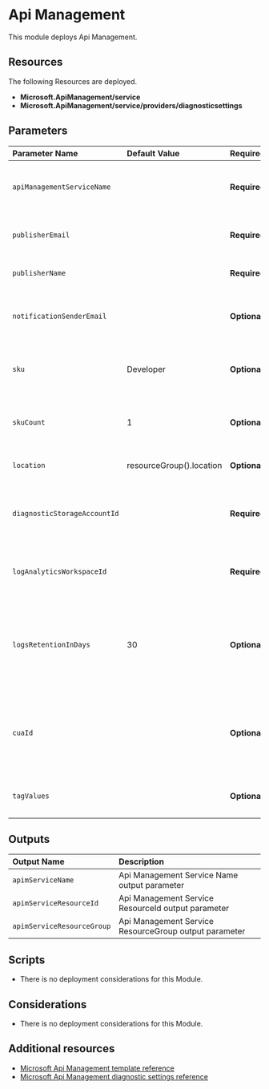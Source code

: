 # Api Management

This module deploys Api Management. 

## Resources

The following Resources are deployed.

+ **Microsoft.ApiManagement/service**
+ **Microsoft.ApiManagement/service/providers/diagnosticsettings**

## Parameters

| Parameter Name | Default Value | Required | Description |
| :-             | :-            | :-       |:-           |
| `apiManagementServiceName` || **Required** | The name of the of the Api Management Service
| `publisherEmail` || **Required** | The email address of the owner of the service
| `publisherName` || **Required** | The name of the owner of the service
| `notificationSenderEmail` || **Optional** | The notification sender email address for the service
| `sku` | Developer | **Optional** | The pricing tier of this Api Management service
| `skuCount` | 1 | **Optional** | The instance size of this Api Management service
| `location` | resourceGroup().location | **Optional** | Location for all Resources"
| `diagnosticStorageAccountId` || **Required** | Resource identifier of the Diagnostic Storage Account
| `logAnalyticsWorkspaceId` || **Required** | Resource identifier of Log Analytics Workspace
| `logsRetentionInDays` | 30 | **Optional** | Specifies the number of days that logs will be kept for, a value of 0 will retain data indefinitely
| `cuaId` || **Optional** | Customer Usage Attribution Id (GUID). This GUID must be previously registered
| `tagValues` || **Optional** | Optional. Azure Resource Tags object

## Outputs

| Output Name | Description |
| :-          | :-          |
| `apimServiceName` | Api Management Service Name output parameter
| `apimServiceResourceId` | Api Management Service ResourceId output parameter
| `apimServiceResourceGroup` | Api Management Service ResourceGroup output parameter

## Scripts

+ There is no deployment considerations for this Module.

## Considerations

+ There is no deployment considerations for this Module.

## Additional resources

+ [Microsoft Api Management template reference](https://docs.microsoft.com/en-us/azure/templates/microsoft.apimanagement/allversions)
+ [Microsoft Api Management diagnostic settings reference](https://docs.microsoft.com/en-us/azure/api-management/api-management-howto-use-azure-monitor#diagnostic-logs)
